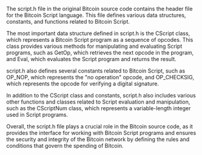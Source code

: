 The script.h file in the original Bitcoin source code contains the header file for the Bitcoin Script language. This file defines various data structures, constants, and functions related to Bitcoin Script.

The most important data structure defined in script.h is the CScript class, which represents a Bitcoin Script program as a sequence of opcodes. This class provides various methods for manipulating and evaluating Script programs, such as GetOp, which retrieves the next opcode in the program, and Eval, which evaluates the Script program and returns the result.

script.h also defines several constants related to Bitcoin Script, such as OP_NOP, which represents the "no operation" opcode, and OP_CHECKSIG, which represents the opcode for verifying a digital signature.

In addition to the CScript class and constants, script.h also includes various other functions and classes related to Script evaluation and manipulation, such as the CScriptNum class, which represents a variable-length integer used in Script programs.

Overall, the script.h file plays a crucial role in the Bitcoin source code, as it provides the interface for working with Bitcoin Script programs and ensures the security and integrity of the Bitcoin network by defining the rules and conditions that govern the spending of Bitcoin.